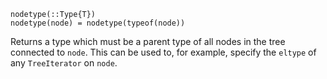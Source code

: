 ```
nodetype(::Type{T})
nodetype(node) = nodetype(typeof(node))
```

Returns a type which must be a parent type of all nodes in the tree connected to `node`.  This can be used to, for example, specify the `eltype` of any `TreeIterator` on `node`.
